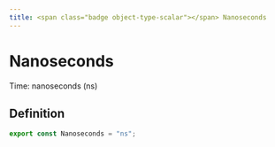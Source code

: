 ```yaml
---
title: <span class="badge object-type-scalar"></span> Nanoseconds
---
```

# <span class="badge object-type-scalar"></span> Nanoseconds

Time: nanoseconds (ns)

## Definition

```typescript
export const Nanoseconds = "ns";

```
